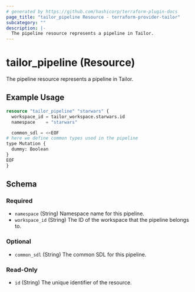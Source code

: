 ```yaml
---
# generated by https://github.com/hashicorp/terraform-plugin-docs
page_title: "tailor_pipeline Resource - terraform-provider-tailor"
subcategory: ""
description: |-
  The pipeline resource represents a pipeline in Tailor.
---
```


# tailor_pipeline (Resource)

The pipeline resource represents a pipeline in Tailor.

## Example Usage

```terraform
resource "tailor_pipeline" "starwars" {
  workspace_id = tailor_workspace.starwars.id
  namespace    = "starwars"

  common_sdl = <<EOF
# here we define common types used in the pipeline
type Mutation {
  dummy: Boolean
}
EOF
}
```

<!-- schema generated by tfplugindocs -->
## Schema

### Required

- `namespace` (String) Namespace name for this pipeline.
- `workspace_id` (String) The ID of the workspace that the pipeline belongs to.

### Optional

- `common_sdl` (String) The common SDL for this pipeline.

### Read-Only

- `id` (String) The unique identifier of the resource.
